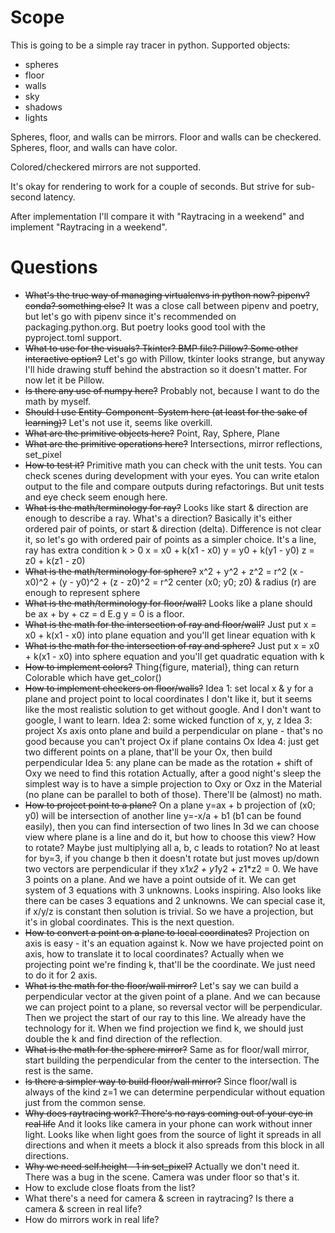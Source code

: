 Scope
=====
This is going to be a simple ray tracer in python. Supported objects:
* spheres
* floor
* walls
* sky
* shadows
* lights

Spheres, floor, and walls can be mirrors.
Floor and walls can be checkered.
Spheres, floor, and walls can have color.

Colored/checkered mirrors are not supported.

It's okay for rendering to work for a couple of seconds.
But strive for sub-second latency.

After implementation I'll compare it with "Raytracing in a weekend" and implement
"Raytracing in a weekend".


Questions
=========

* ~~What's the true way of managing virtualenvs in python now? pipenv? conda?
  something else?~~
  It was a close call between pipenv and poetry, but let's go with pipenv
  since it's recommended on packaging.python.org. But poetry looks good tool
  with the pyproject.toml support.
* ~~What to use for the visuals? Tkinter? BMP file? Pillow?
  Some other interactive option?~~
  Let's go with Pillow, tkinter looks strange, but anyway I'll hide drawing stuff
  behind the abstraction so it doesn't matter. For now let it be Pillow.
* ~~Is there any use of numpy here?~~
  Probably not, because I want to do the math by myself.
* ~~Should I use Entity-Component-System here (at least for the sake of learning)?~~
  Let's not use it, seems like overkill.
* ~~What are the primitive objects here?~~
  Point, Ray, Sphere, Plane
* ~~What are the primitive operations here?~~
  Intersections, mirror reflections, set_pixel
* ~~How to test it?~~
  Primitive math you can check with the unit tests.
  You can check scenes during development with your eyes.
  You can write etalon output to the file and compare outputs during
  refactorings.
  But unit tests and eye check seem enough here.
* ~~What is the math/terminology for ray?~~
  Looks like start & direction are enough to describe a ray.
  What's a direction? Basically it's either ordered pair of points, 
  or start & direction (delta). Difference is not clear it, so let's 
  go with ordered pair of points as a simpler choice.
  It's a line, ray has extra condition k > 0
  x = x0 + k(x1 - x0) 
  y = y0 + k(y1 - y0) 
  z = z0 + k(z1 - z0) 
* ~~What is the math/terminology for sphere?~~
  x^2 + y^2 + z^2 = r^2
  (x - x0)^2 + (y - y0)^2 + (z - z0)^2 = r^2 
  center (x0; y0; z0) & radius (r) are enough to represent sphere
* ~~What is the math/terminology for floor/wall?~~
  Looks like a plane should be ax + by + cz = d
  E.g y = 0 is a floor.
* ~~What is the math for the intersection of ray and floor/wall?~~
  Just put x = x0 + k(x1 - x0) into plane equation and you'll 
  get linear equation with k 
* ~~What is the math for the intersection of ray and sphere?~~
  Just put x = x0 + k(x1 - x0) into sphere equation and you'll get 
  quadratic equation with k 
* ~~How to implement colors?~~
  Thing{figure, material}, thing can return Colorable which have get_color()
* ~~How to implement checkers on floor/walls?~~
  Idea 1: set local x & y for a plane and project point to local coordinates
    I don't like it, but it seems like the most realistic solution to get without
    google. And I don't want to google, I want to learn.
  Idea 2: some wicked function of x, y, z
  Idea 3: project Xs axis onto plane and build a perpendicular on plane - 
    that's no good because you can't project Ox if plane contains Ox
  Idea 4: just get two different points on a plane, that'll be your Ox, then build perpendicular
  Idea 5: any plane can be made as the rotation + shift of Oxy we need to find this rotation
  Actually, after a good night's sleep the simplest way is to have a simple projection
  to Oxy or Oxz in the Material (no plane can be parallel to both of those). 
  There'll be (almost) no math. 
* ~~How to project point to a plane?~~
  On a plane y=ax + b projection of (x0; y0) will be intersection of
  another line y=-x/a + b1 (b1 can be found easily), then you can find intersection 
  of two lines
  In 3d we can choose view where plane is a line and do it, but how to choose this view?
  How to rotate? 
  Maybe just multiplying all a, b, c leads to rotation?
  No at least for by=3, if you change b then it doesn't rotate but just moves up/down
  two vectors are perpendicular if they x1*x2 + y1*y2 + z1*z2 = 0.
  We have 3 points on a plane. And we have a point outside of it.
  We can get system of 3 equations with 3 unknowns. Looks inspiring.
  Also looks like there can be cases 3 equations and 2 unknowns. 
  We can special case it, if x/y/z is constant then solution is trivial.
  So we have a projection, but it's in global coordinates. This is the next question.
* ~~How to convert a point on a plane to local coordinates?~~
  Projection on axis is easy - it's an equation against k.
  Now we have projected point on axis, how to translate it to local coordinates?
  Actually when we projecting point we're finding k, that'll be the coordinate.
  We just need to do it for 2 axis.
* ~~What is the math for the floor/wall mirror?~~
  Let's say we can build a perpendicular vector at the given point of a plane.
  And we can because we can project point to a plane, so reversal vector will be
  perpendicular.
  Then we project the start of our ray to this line. We already have the technology
  for it. When we find projection we find k, we should just double the k and find
  direction of the reflection.
* ~~What is the math for the sphere mirror?~~
  Same as for floor/wall mirror, start building the perpendicular from the center
  to the intersection. The rest is the same.
* ~~Is there a simpler way to build floor/wall mirror?~~
  Since floor/wall is always of the kind z=1 we can determine perpendicular
  without equation just from the common sense.
* ~~Why does raytracing work? There's no rays coming out of your eye in real life~~
  And it looks like camera in your phone can work without inner light.
  Looks like when light goes from the source of light it spreads
  in all directions and when it meets a block it also spreads
  from this block in all directions.
* ~~Why we need self.height - 1 in set_pixel?~~
  Actually we don't need it. There was a bug in the scene.
  Camera was under floor so that's it.
* How to exclude close floats from the list?
* What there's a need for camera & screen in raytracing?
  Is there a camera & screen in real life?
* How do mirrors work in real life?
